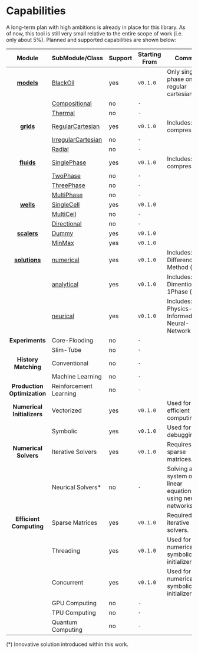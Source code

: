 # Capabilities

A long-term plan with high ambitions is already in place for this library. As of now, this tool is still very small relative to the entire scope of work (i.e. only about 5%). Planned and supported capabilities are shown below:

|**Module**                |**SubModule/Class**      |**Support**|**Starting From**  |**Comment**|
|:-------------------------:|------------------------|-----------|-------------------|-----------|
|**[models]**               |[BlackOil]              |yes        |`v0.1.0`           |Only single phase on regular cartesian grid.|
|                           |[Compositional]         |no         |`-`                ||
|                           |[Thermal]               |no         |`-`                ||
|**[grids]**                |[RegularCartesian]      |yes        |`v0.1.0`           |Includes: rock compressibility.|
|                           |[IrregularCartesian]    |no         |`-`                ||
|                           |[Radial]                |no         |`-`                ||
|**[fluids]**               |[SinglePhase]           |yes        |`v0.1.0`           |Includes: fluid compressibility.|
|                           |[TwoPhase]              |no         |`-`                ||
|                           |[ThreePhase]            |no         |`-`                ||
|                           |[MultiPhase]            |no         |`-`                ||
|**[wells]**                |[SingleCell]            |yes        |`v0.1.0`           ||
|                           |[MultiCell]             |no         |`-`                ||
|                           |[Directional]           |no         |`-`                ||
|**[scalers]**              |[Dummy]                 |yes        |`v0.1.0`           ||
|                           |[MinMax]                |yes        |`v0.1.0`           ||
|**[solutions]**            |[numerical]             |yes        |`v0.1.0`           |Includes: Finit-Difference-Method (`FDM`)|
|                           |[analytical]            |yes        |`v0.1.0`           |Includes: 1-Dimentional-1Phase (`D1P1`)|
|                           |[neurical]              |yes        |`v0.1.0`           |Includes: Physics-Informed-Neural-Network (`PINN`)|
|**Experiments**            |Core-Flooding           |no         |`-`                ||
|                           |Slim-Tube               |no         |`-`                ||
|**History Matching**       |Conventional            |no         |`-`                ||
|                           |Machine Learning        |no         |`-`                ||
|**Production Optimization**|Reinforcement Learning  |no         |`-`                ||
|**Numerical Initializers** |Vectorized              |yes        |`v0.1.0`           |Used for efficient computing.|
|                           |Symbolic                |yes        |`v0.1.0`           |Used for debugging.|
|**Numerical Solvers**      |Iterative Solvers       |yes        |`v0.1.0`           |Requires sparse matrices.|
|                           |Neurical Solvers*       |no         |`-`                |Solving a system of linear equations using neural networks.|
|**Efficient Computing**    |Sparse Matrices         |yes        |`v0.1.0`           |Required for iterative solvers.|
|                           |Threading               |yes        |`v0.1.0`           |Used for numerical symbolic initializers.|
|                           |Concurrent              |yes        |`v0.1.0`           |Used for numerical symbolic initializers.|
|                           |GPU Computing           |no         |`-`                ||
|                           |TPU Computing           |no         |`-`                ||
|                           |Quantum Computing       |no         |`-`                ||
 
(*) Innovative solution introduced within this work.


[models]: /api/reservoirflow.models.html
[BlackOil]: /api/reservoirflow.models.BlackOil.html
[Compositional]: /api/reservoirflow.models.Compositional.html
[Thermal]: /api/reservoirflow.models.Thermal.html

[grids]: /api/reservoirflow.grids.html
[RegularCartesian]: /api/reservoirflow.grids.RegularCartesian.html
[Radial]: /api/reservoirflow.grids.Radial.html
[IrregularCartesian]: /api/reservoirflow.grids.IrregularCartesian.html

[fluids]: /api/reservoirflow.fluids.html
[SinglePhase]: /api/reservoirflow.fluids.SinglePhase.html
[TwoPhase]: /api/reservoirflow.fluids.TwoPhase.html
[ThreePhase]: /api/reservoirflow.fluids.ThreePhase.html
[MultiPhase]: /api/reservoirflow.fluids.MultiPhase.html

[wells]: /api/reservoirflow.wells.html
[SingleCell]: /api/reservoirflow.wells.SingleCell.html
[MultiCell]: /api/reservoirflow.wells.MultiCell.html
[Directional]: /api/reservoirflow.wells.Directional.html

[scalers]: /api/reservoirflow.scalers.html
[Dummy]: /api/reservoirflow.scalers.SingleCell.html
[MinMax]: /api/reservoirflow.scalers.MultiCell.html

[solutions]: /api/reservoirflow.solutions.html
[analytical]: /api/reservoirflow.solutions.analytical.html
[neurical]: /api/reservoirflow.solutions.neurical.html
[numerical]: /api/reservoirflow.solutions.numerical.html


```{include} /_static/comments_section.md
```
